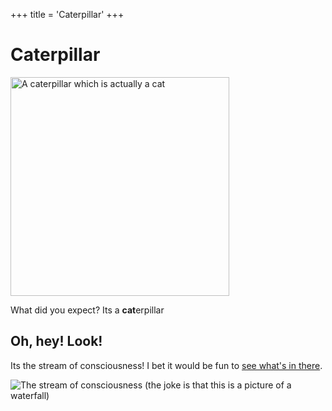 +++
title = 'Caterpillar'
+++

# Caterpillar
<img src='/caterpillar.jpeg' height='350px' alt='A caterpillar which is actually a cat' />

What did you expect? Its a **cat**erpillar

## Oh, hey! Look!
Its the stream of consciousness! I bet it would be fun to [see what's in there](/stream).

<img src='/waterstream.gif' alt='The stream of consciousness (the joke is that this is a picture of a waterfall)' />